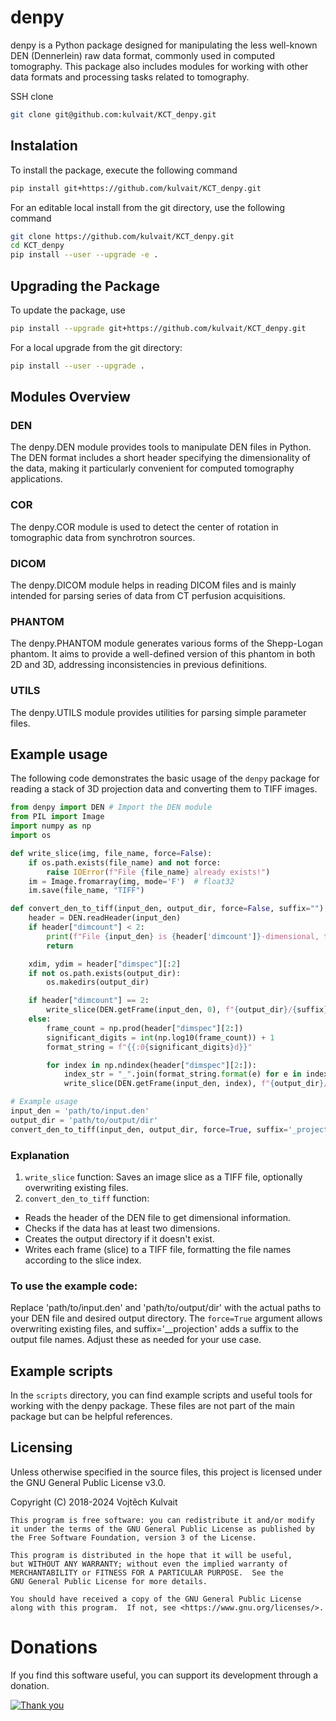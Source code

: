 # denpy

denpy is a Python package designed for manipulating the less well-known DEN (Dennerlein) raw data format, commonly used in computed tomography. This package also includes modules for working with other data formats and processing tasks related to tomography.

SSH clone
```bash
git clone git@github.com:kulvait/KCT_denpy.git
```

## Instalation

To install the package, execute the following command

```bash
pip install git+https://github.com/kulvait/KCT_denpy.git
```

For an editable local install from the git directory, use the following command

```bash
git clone https://github.com/kulvait/KCT_denpy.git
cd KCT_denpy
pip install --user --upgrade -e .
```


## Upgrading the Package
To update the package, use

```bash
pip install --upgrade git+https://github.com/kulvait/KCT_denpy.git
```

For a local upgrade from the git directory:

```bash
pip install --user --upgrade .
```

## Modules Overview

### DEN
The denpy.DEN module provides tools to manipulate DEN files in Python. The DEN format includes a short header specifying the dimensionality of the data, making it particularly convenient for computed tomography applications.

### COR
The denpy.COR module is used to detect the center of rotation in tomographic data from synchrotron sources.

### DICOM
The denpy.DICOM module helps in reading DICOM files and is mainly intended for parsing series of data from CT perfusion acquisitions.

### PHANTOM
The denpy.PHANTOM module generates various forms of the Shepp-Logan phantom. It aims to provide a well-defined version of this phantom in both 2D and 3D, addressing inconsistencies in previous definitions.

### UTILS
The denpy.UTILS module provides utilities for parsing simple parameter files.

## Example usage

The following code demonstrates the basic usage of the `denpy` package for reading a stack of 3D projection data and converting them to TIFF images.

```python
from denpy import DEN # Import the DEN module
from PIL import Image
import numpy as np
import os

def write_slice(img, file_name, force=False):
    if os.path.exists(file_name) and not force:
        raise IOError(f"File {file_name} already exists!")
    im = Image.fromarray(img, mode='F')  # float32
    im.save(file_name, "TIFF")

def convert_den_to_tiff(input_den, output_dir, force=False, suffix=""):
    header = DEN.readHeader(input_den)
    if header["dimcount"] < 2:
        print(f"File {input_den} is {header['dimcount']}-dimensional, too few dimensions to convert to TIFF.")
        return

    xdim, ydim = header["dimspec"][:2]
    if not os.path.exists(output_dir):
        os.makedirs(output_dir)

    if header["dimcount"] == 2:
        write_slice(DEN.getFrame(input_den, 0), f"{output_dir}/{suffix}.tif", force)
    else:
        frame_count = np.prod(header["dimspec"][2:])
        significant_digits = int(np.log10(frame_count)) + 1
        format_string = f"{{:0{significant_digits}d}}"

        for index in np.ndindex(header["dimspec"][2:]):
            index_str = "_".join(format_string.format(e) for e in index)
            write_slice(DEN.getFrame(input_den, index), f"{output_dir}/{index_str}{suffix}.tif", force)

# Example usage
input_den = 'path/to/input.den'
output_dir = 'path/to/output/dir'
convert_den_to_tiff(input_den, output_dir, force=True, suffix='_projection')
```

### Explanation
1. `write_slice` function: Saves an image slice as a TIFF file, optionally overwriting existing files.
2. `convert_den_to_tiff` function:
 - Reads the header of the DEN file to get dimensional information.
 - Checks if the data has at least two dimensions.
 - Creates the output directory if it doesn't exist.
 - Writes each frame (slice) to a TIFF file, formatting the file names according to the slice index.

### To use the example code:
Replace 'path/to/input.den' and 'path/to/output/dir' with the actual paths to your DEN file and desired output directory. The `force=True` argument allows overwriting existing files, and suffix='__projection' adds a suffix to the output file names. Adjust these as needed for your use case.


## Example scripts

In the `scripts` directory, you can find example scripts and useful tools for working with the denpy package. These files are not part of the main package but can be helpful references.

## Licensing

Unless otherwise specified in the source files, this project is licensed under the GNU General Public License v3.0.

Copyright (C) 2018-2024 Vojtěch Kulvait

    This program is free software: you can redistribute it and/or modify
    it under the terms of the GNU General Public License as published by
    the Free Software Foundation, version 3 of the License.

    This program is distributed in the hope that it will be useful,
    but WITHOUT ANY WARRANTY; without even the implied warranty of
    MERCHANTABILITY or FITNESS FOR A PARTICULAR PURPOSE.  See the
    GNU General Public License for more details.

    You should have received a copy of the GNU General Public License
    along with this program.  If not, see <https://www.gnu.org/licenses/>.

# Donations

If you find this software useful, you can support its development through a donation.

[![Thank you](https://img.shields.io/badge/donate-$15-blue.svg)](https://kulvait.github.io/donate/?amount=15&currency=USD)

